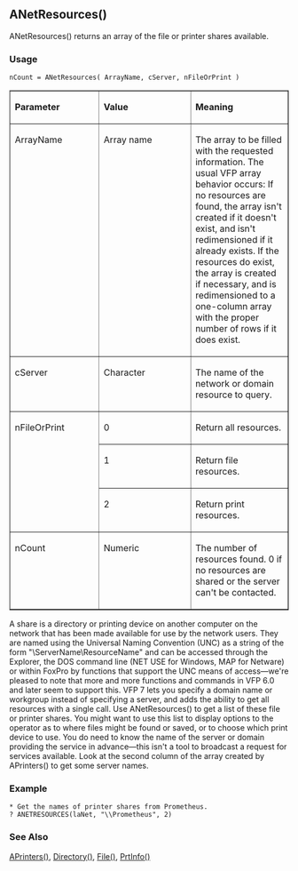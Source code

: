 ## ANetResources()

ANetResources() returns an array of the file or printer shares available.

### Usage

```foxpro
nCount = ANetResources( ArrayName, cServer, nFileOrPrint )
```
<table border=1 cellspacing=0 cellpadding=0 width=100%>
<tr>
  <td width=32% valign=top>
  <p><b>Parameter</b></p>
  </td>
  <td width=23% valign=top>
  <p><b>Value</b></p>
  </td>
  <td width=45% valign=top>
  <p><b>Meaning</b></p>
  </td>
 </tr>
<tr>
  <td width=32% valign=top>
  <p>ArrayName</p>
  </td>
  <td width=23% valign=top>
  <p>Array name</p>
  </td>
  <td width=45% valign=top>
  <p>The array to be filled with the requested information. The usual VFP array behavior occurs: If no resources are found, the array isn't created if it doesn't exist, and isn't redimensioned if it already exists. If the resources do exist, the array is created if necessary, and is redimensioned to a one-column array with the proper number of rows if it does exist.</p>
  </td>
 </tr>
<tr>
  <td width=32% valign=top>
  <p>cServer</p>
  </td>
  <td width=23% valign=top>
  <p>Character</p>
  </td>
  <td width=45% valign=top>
  <p>The name of the network or domain resource to query.</p>
  </td>
 </tr>
<tr>
  <td width=32% rowspan=3 valign=top>
  <p>nFileOrPrint</p>
  </td>
  <td width=23% valign=top>
  <p>0</p>
  </td>
  <td width=45% valign=top>
  <p>Return all resources.</p>
  </td>
 </tr>
<tr>
  <td width=33% valign=top>
  <p>1</p>
  </td>
  <td width=67% valign=top>
  <p>Return file resources.</p>
  </td>
 </tr>
<tr>
  <td width=33% valign=top>
  <p>2</p>
  </td>
  <td width=67% valign=top>
  <p>Return print resources.</p>
  </td>
 </tr>
<tr>
  <td width=32% valign=top>
  <p>nCount</p>
  </td>
  <td width=23% valign=top>
  <p>Numeric</p>
  </td>
  <td width=45% valign=top>
  <p>The number of resources found. 0 if no resources are shared or the server can't be contacted.</p>
  </td>
 </tr>
</table>

A share is a directory or printing device on another computer on the network that has been made available for use by the network users. They are named using the Universal Naming Convention (UNC) as a string of the form "\\ServerName\ResourceName" and can be accessed through the Explorer, the DOS command line (NET USE for Windows, MAP for Netware) or within FoxPro by functions that support the UNC means of access&mdash;we're pleased to note that more and more functions and commands in VFP 6.0 and later seem to support this. VFP 7 lets you specify a domain name or workgroup instead of specifying a server, and adds the ability to get all resources with a single call. Use ANetResources() to get a list of these file or printer shares. You might want to use this list to display options to the operator as to where files might be found or saved, or to choose which print device to use. You do need to know the name of the server or domain providing the service in advance&mdash;this isn't a tool to broadcast a request for services available. Look at the second column of the array created by APrinters() to get some server names. 

### Example

```foxpro
* Get the names of printer shares from Prometheus.
? ANETRESOURCES(laNet, "\\Prometheus", 2)
```
### See Also

[APrinters()](s4g287.md), [Directory()](s4g041.md), [File()](s4g041.md), [PrtInfo()](s4g404.md)